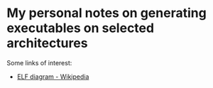 # My personal notes on generating executables on selected architectures

Some links of interest:

* [ELF diagram - Wikipedia](https://upload.wikimedia.org/wikipedia/commons/e/e4/ELF_Executable_and_Linkable_Format_diagram_by_Ange_Albertini.png)
